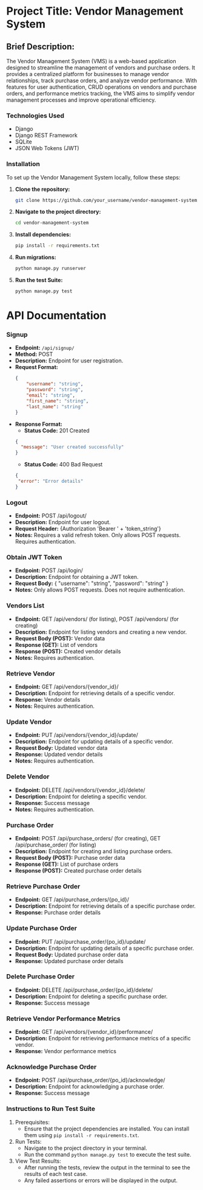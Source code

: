 # Project Title: Vendor Management System
## Brief Description:
The Vendor Management System (VMS) is a web-based application designed to streamline the management of vendors and purchase orders. It provides a centralized platform for businesses to manage vendor relationships, track purchase orders, and analyze vendor performance. With features for user authentication, CRUD operations on vendors and purchase orders, and performance metrics tracking, the VMS aims to simplify vendor management processes and improve operational efficiency.

### Technologies Used
- Django
- Django REST Framework
- SQLite
- JSON Web Tokens (JWT)

### Installation

To set up the Vendor Management System locally, follow these steps:

1. **Clone the repository:**
   ```bash
   git clone https://github.com/your_username/vendor-management-system.git
   ```
2. **Navigate to the project directory:**
   ```bash
   cd vendor-management-system
   ```
3. **Install dependencies:**
   ```bash
   pip install -r requirements.txt
   ```
4. **Run migrations:**
   ```bash
   python manage.py runserver
   ```
5. **Run the test Suite:**
   ```bash
   python manage.py test
   ```

# API Documentation

### Signup

- **Endpoint:** `/api/signup/`
- **Method:** POST
- **Description:** Endpoint for user registration.
- **Request Format:**
  ```json
  {
      "username": "string",
      "password": "string",
      "email": "string",
      "first_name": "string",
      "last_name": "string"
  }
  ```
- **Response Format:**
   - **Status Code:** 201 Created
  ```json
  {
    "message": "User created successfully"
  }
  ```
  - **Status Code:** 400 Bad Request
   ```json
   {
    "error": "Error details"
   }
   ```
### Logout

- **Endpoint:** POST /api/logout/
- **Description:** Endpoint for user logout.
- **Request Header:** {Authorization 'Bearer ' + 'token_string'}
- **Notes:** Requires a valid refresh token. Only allows POST requests. Requires authentication.

### Obtain JWT Token

- **Endpoint:** POST /api/login/
- **Description:** Endpoint for obtaining a JWT token.
- **Request Body:** { "username": "string", "password": "string" }
- **Notes:** Only allows POST requests. Does not require authentication.

### Vendors List

- **Endpoint:** GET /api/vendors/ (for listing), POST /api/vendors/ (for creating)
- **Description:** Endpoint for listing vendors and creating a new vendor.
- **Request Body (POST):** Vendor data
- **Response (GET):** List of vendors
- **Response (POST):** Created vendor details
- **Notes:** Requires authentication.

### Retrieve Vendor

- **Endpoint:** GET /api/vendors/{vendor_id}/
- **Description:** Endpoint for retrieving details of a specific vendor.
- **Response:** Vendor details
- **Notes:** Requires authentication.

### Update Vendor

- **Endpoint:** PUT /api/vendors/{vendor_id}/update/
- **Description:** Endpoint for updating details of a specific vendor.
- **Request Body:** Updated vendor data
- **Response:** Updated vendor details
- **Notes:** Requires authentication.

### Delete Vendor

- **Endpoint:** DELETE /api/vendors/{vendor_id}/delete/
- **Description:** Endpoint for deleting a specific vendor.
- **Response:** Success message
- **Notes:** Requires authentication.

### Purchase Order

- **Endpoint:** POST /api/purchase_orders/ (for creating), GET /api/purchase_order/ (for listing)
- **Description:** Endpoint for creating and listing purchase orders.
- **Request Body (POST):** Purchase order data
- **Response (GET):** List of purchase orders
- **Response (POST):** Created purchase order details

### Retrieve Purchase Order

- **Endpoint:** GET /api/purchase_orders/{po_id}/
- **Description:** Endpoint for retrieving details of a specific purchase order.
- **Response:** Purchase order details

### Update Purchase Order

- **Endpoint:** PUT /api/purchase_order/{po_id}/update/
- **Description:** Endpoint for updating details of a specific purchase order.
- **Request Body:** Updated purchase order data
- **Response:** Updated purchase order details

### Delete Purchase Order

- **Endpoint:** DELETE /api/purchase_order/{po_id}/delete/
- **Description:** Endpoint for deleting a specific purchase order.
- **Response:** Success message

### Retrieve Vendor Performance Metrics

- **Endpoint:** GET /api/vendors/{vendor_id}/performance/
- **Description:** Endpoint for retrieving performance metrics of a specific vendor.
- **Response:** Vendor performance metrics

### Acknowledge Purchase Order

- **Endpoint:** POST /api/purchase_order/{po_id}/acknowledge/
- **Description:** Endpoint for acknowledging a purchase order.
- **Response:** Success message

### Instructions to Run Test Suite
1. Prerequisites:
   - Ensure that the project dependencies are installed. You can install them using ```pip install -r requirements.txt```.
2. Run Tests:
   - Navigate to the project directory in your terminal.
   - Run the command ``` python manage.py test ``` to execute the test suite.
3. View Test Results:
   - After running the tests, review the output in the terminal to see the results of each test case.
   - Any failed assertions or errors will be displayed in the output.
